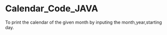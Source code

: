 # Calendar_Code_JAVA
To print the calendar of the given month by inputing the month,year,starting day.
